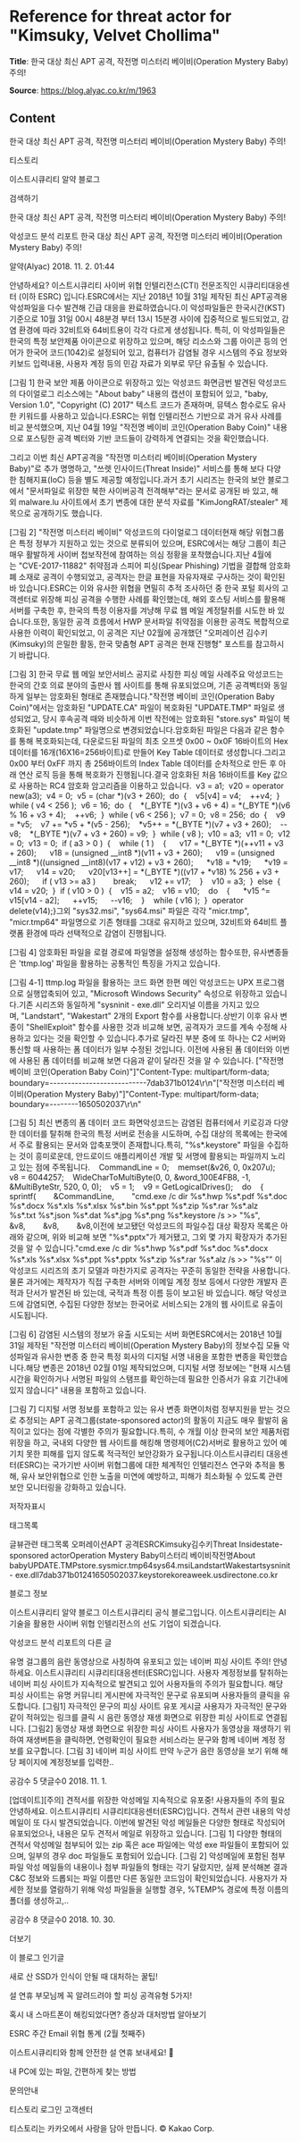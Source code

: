 # Reference for threat actor for "Kimsuky, Velvet Chollima"

**Title**: 한국 대상 최신 APT 공격, 작전명 미스터리 베이비(Operation Mystery Baby) 주의!

**Source**: https://blog.alyac.co.kr/m/1963

## Content







한국 대상 최신 APT 공격, 작전명 미스터리 베이비(Operation Mystery Baby) 주의!






























































티스토리


이스트시큐리티 알약 블로그

검색하기





한국 대상 최신 APT 공격, 작전명 미스터리 베이비(Operation Mystery Baby) 주의!



악성코드 분석 리포트
한국 대상 최신 APT 공격, 작전명 미스터리 베이비(Operation Mystery Baby) 주의!


알약(Alyac)
 2018. 11. 2. 01:44





안녕하세요? 이스트시큐리티 사이버 위협 인텔리전스(CTI) 전문조직인 시큐리티대응센터 (이하 ESRC) 입니다.ESRC에서는 지난 2018년 10월 31일 제작된 최신 APT공격용 악성파일을 다수 발견해 긴급 대응을 완료하였습니다.이 악성파일들은 한국시간(KST) 기준으로 10월 31일 00시 48분경 부터 13시 15분경 사이에 집중적으로 빌드되었고, 감염 환경에 따라 32비트와 64비트용이 각각 다르게 생성됩니다. 특히, 이 악성파일들은 한국의 특정 보안제품 아이콘으로 위장하고 있으며, 해당 리소스와 그룹 아이콘 등의 언어가 한국어 코드(1042)로 설정되어 있고, 컴퓨터가 감염될 경우 시스템의 주요 정보와 키보드 입력내용, 사용자 계정 등의 민감 자료가 외부로 무단 유출될 수 있습니다.


[그림 1] 한국 보안 제품 아이콘으로 위장하고 있는 악성코드 화면금번 발견된 악성코드의 다이얼로그 리소스에는 "About baby" 내용의 캡션이 포함되어 있고, "baby, Version 1.0", "Copyright (C) 2017" 텍스트 코드가 존재하며, 뮤텍스 함수로도 유사한 키워드를 사용하고 있습니다.ESRC는 위협 인텔리전스 기반으로 과거 유사 사례를 비교 분석했으며, 지난 04월 19일 "작전명 베이비 코인(Operation Baby Coin)" 내용으로 포스팅한 공격 벡터와 기반 코드들이 강력하게 연결되는 것을 확인했습니다.


그리고 이번 최신 APT공격을 "작전명 미스터리 베이비(Operation Mystery Baby)"로 추가 명명하고, "쓰렛 인사이드(Threat Inside)" 서비스를 통해 보다 다양한 침해지표(IoC) 등을 별도 제공할 예정입니다.과거 초기 시리즈는 한국의 보안 블로그에서 "문서파일로 위장한 북한 사이버공격 전격해부"라는 문서로 공개된 바 있고, 해외 malware.lu 사이트에서 초기 변종에 대한 분석 자료를 "KimJongRAT/stealer" 제목으로 공개하기도 했습니다.


[그림 2] "작전명 미스터리 베이비" 악성코드의 다이얼로그 데이터현재 해당 위협그룹은 특정 정부가 지원하고 있는 것으로 분류되어 있으며, ESRC에서는 해당 그룹이 최근 매우 활발하게 사이버 첩보작전에 참여하는 의심 정황을 포착했습니다.지난 4월에는 "CVE-2017-11882" 취약점과 스피어 피싱(Spear Phishing) 기법을 결합해 암호화폐 소재로 공격이 수행되었고, 공격자는 한글 표현을 자유자재로 구사하는 것이 확인된 바 있습니다.ESRC는 이와 유사한 위협을 면밀히 추적 조사하던 중 한국 포털 회사의 고객센터로 위장해 피싱 공격을 수행한 사례를 확인했는데, 해외 호스팅 서비스를 활용해 서버를 구축한 후, 한국의 특정 이용자를 겨냥해 무료 웹 메일 계정탈취를 시도한 바 있습니다.또한, 동일한 공격 흐름에서 HWP 문서파일 취약점을 이용한 공격도 복합적으로 사용한 이력이 확인되었고, 이 공격은 지난 02월에 공개했던 "오퍼레이션 김수키(Kimsuky)의 은밀한 활동, 한국 맞춤형 APT 공격은 현재 진행형" 포스트를 참고하시기 바랍니다.


[그림 3] 한국 무료 웹 메일 보안서비스 공지로 사칭한 피싱 메일 사례주요 악성코드는 한국의 간호 의료 분야의 출판사 웹 사이트를 통해 유포되었으며, 기존 공격벡터와 동일하게 일부는 암호화된 형태로 존재했습니다."작전명 베이비 코인(Operation Baby Coin)"에서는 암호화된 "UPDATE.CA" 파일이 복호화된 "UPDATE.TMP" 파일로 생성되었고, 당시 후속공격 때와 비슷하게 이번 작전에는 암호화된 "store.sys" 파일이 복호화된 "update.tmp" 파일명으로 변경되었습니다.암호화된 파일은 다음과 같은 함수를 통해 복호화되는데, 다운로드된 파일의 최초 오프셋 0x00 ~ 0x0F 16바이트의 Hex 데이터를 16개(16X16=256바이트)로 만들어 Key Table 데이터로 생성합니다.그리고 0x00 부터 0xFF 까지 총 256바이트의 Index Table 데이터를 순차적으로 만든 후 아래 연산 로직 등을 통해 복호화가 진행됩니다.결국 암호화된 처음 16바이트를 Key 값으로 사용하는 RC4 암호화 암고리즘을 이용하고 있습니다.  v3 = a1;  v20 = operator new(a3);  v4 = 0;  v5 = (char *)(v3 + 260);  do  {    v5[v4] = v4;    ++v4;  }  while ( v4 < 256 );  v6 = 16;  do  {    *(_BYTE *)(v3 + v6 + 4) = *(_BYTE *)(v6 % 16 + v3 + 4);    ++v6;  }  while ( v6 < 256 );  v7 = 0;  v8 = 256;  do  {    v9 = *v5;    v7 += *v5 + *(v5 - 256);    *v5++ = *(_BYTE *)(v7 + v3 + 260);    --v8;    *(_BYTE *)(v7 + v3 + 260) = v9;  }  while ( v8 );  v10 = a3;  v11 = 0;  v12 = 0;  v13 = 0;  if ( a3 > 0 )  {    while ( 1 )    {      v17 = *(_BYTE *)(++v11 + v3 + 260);      v18 = (unsigned __int8 *)(v11 + v3 + 260);      v19 = (unsigned __int8 *)((unsigned __int8)(v17 + v12) + v3 + 260);      *v18 = *v19;      *v19 = v17;      v14 = v20;      v20[v13++] = *(_BYTE *)((v17 + *v18) % 256 + v3 + 260);      if ( v13 >= a3 )        break;      v12 += v17;    }    v10 = a3;  }  else  {    v14 = v20;  }  if ( v10 > 0 )  {    v15 = a2;    v16 = v10;    do    {      *v15 ^= v15[v14 - a2];      ++v15;      --v16;    }    while ( v16 );  }  operator delete(v14);}그외 "sys32.msi", "sys64.msi" 파일은 각각 "micr.tmp", "micr.tmp64" 파일명으로 기존 형태를 그대로 유지하고 있으며, 32비트와 64비트 플랫폼 환경에 따라 선택적으로 감염이 진행됩니다.


[그림 4] 암호화된 파일을 로컬 경로에 파일명을 설정해 생성하는 함수또한, 유사변종들은 'ttmp.log' 파일을 활용하는 공통적인 특징을 가지고 있습니다.


[그림 4-1] ttmp.log 파일을 활용하는 코드 화면 한편 메인 악성코드는 UPX 프로그램으로 실행압축되어 있고, "Microsoft Windows Security" 속성으로 위장하고 있습니다.기존 시리즈와 동일하게 "sysninit - exe.dll" 오리지널 이름을 가지고 있으며, "Landstart", "Wakestart" 2개의 Export 함수를 사용합니다.상반기 이후 유사 변종이 "ShellExploit" 함수를 사용한 것과 비교해 보면, 공격자가 코드를 계속 수정해 사용하고 있다는 것을 확인할 수 있습니다.추가로 달라진 부분 중에 또 하나는 C2 서버와 통신할 때 사용하는 폼 데이터가 일부 수정된 것입니다. 이전에 사용된 폼 데이터와 이번에 사용된 폼 데이터를 비교해 보면 다음과 같이 달라진 것을 알 수 있습니다. ["작전명 베이비 코인(Operation Baby Coin)"]"Content-Type: multipart/form-data; boundary=---------------------------7dab371b0124\r\n"["작전명 미스터리 베이비(Operation Mystery Baby)"]"Content-Type: multipart/form-data; boundary=--------1650502037\r\n"


[그림 5] 최신 변종의 폼 데이터 코드 화면악성코드는 감염된 컴퓨터에서 키로깅과 다양한 데이터를 탈취해 한국의 특정 서버로 전송을 시도하며, 수집 대상의 목록에는 한국에서 주로 활용되는 문서와 압축포맷이 존재합니다.특히, "%s*.keystore" 파일을 수집하는 것이 흥미로운데, 안드로이드 애플리케이션 개발 및 서명에 활용되는 파일까지 노리고 있는 점에 주목됩니다.    CommandLine = 0;    memset(&v26, 0, 0x207u);    v8 = 6044257;    WideCharToMultiByte(0, 0, &word_100E4FB8, -1, &MultiByteStr, 520, 0, 0);    v5 = 1;    v9 = GetLogicalDrives();    do    {      sprintf(        &CommandLine,        "cmd.exe /c dir %s*.hwp %s*.pdf %s*.doc %s*.docx %s*.xls %s*.xlsx %s*.bin %s*.ppt %s*.zip %s*.rar %s*.alz %s*.txt %s*.json %s*.dat %s*.jpg %s*.png %s*.keystore /s >> \"%s\",        &v8,        &v8,        &v8,이전에 보고됐던 악성코드의 파일수집 대상 확장자 목록은 아래와 같으며, 위와 비교해 보면 "%s*.pptx"가 제거됐고, 그외 몇 가지 확장자가 추가된 것을 알 수 있습니다."cmd.exe /c dir %s*.hwp %s*.pdf %s*.doc %s*.docx %s*.xls %s*.xlsx %s*.ppt %s*.pptx %s*.zip %s*.rar %s*.alz /s >> \"%s\"" 이 악성코드 시리즈의 초기 모델과 마찬가지로 공격자는 꾸준히 동일한 전략을 사용합니다.물론 과거에는 제작자가 직접 구축한 서버와 이메일 계정 정보 등에서 다양한 개발자 흔적과 단서가 발견된 바 있는데, 국적과 특정 이름 등이 보고된 바 있습니다. 해당 악성코드에 감염되면, 수집된 다양한 정보는 한국어로 서비스되는 2개의 웹 사이트로 유출이 시도됩니다.


[그림 6] 감염된 시스템의 정보가 유출 시도되는 서버 화면ESRC에서는 2018년 10월 31일 제작된 "작전명 미스터리 베이비(Operation Mystery Baby)의 정보수집 모듈 악성파일과 유사한 변종 중 한국 특정 회사의 디지털 서명 내용을 포함한 변종을 확인했습니다.해당 변종은 2018년 02월 01일 제작되었으며, 디지털 서명 정보에는 "현재 시스템 시간을 확인하거나 서명된 파일의 스탬프를 확인하는데 필요한 인증서가 유효 기간내에 있지 않습니다" 내용을 포함하고 있습니다.


[그림 7] 디지털 서명 정보를 포함하고 있는 유사 변종 화면이처럼 정부지원을 받는 것으로 추정되는 APT 공격그룹(state-sponsored actor)의 활동이 지금도 매우 활발히 움직이고 있다는 점에 각별한 주의가 필요합니다.특히, 수 개월 이상 한국의 보안 제품처럼 위장을 하고, 국내외 다양한 웹 사이트를 해킹해 명령제어(C2)서버로 활용하고 있어 예기치 못한 피해를 입지 않도록 적극적인 보안강화가 요구됩니다.이스트시큐리티 대응센터(ESRC)는 국가기반 사이버 위협그룹에 대한 체계적인 인텔리전스 연구와 추적을 통해, 유사 보안위협으로 인한 노출을 미연에 예방하고, 피해가 최소화될 수 있도록 관련 보안 모니터링을 강화하고 있습니다.







저작자표시






태그목록

글뷰관련 태그목록
오퍼레이션APT 공격ESRCKimsuky김수키Threat Insidestate-sponsored actorOperation Mystery Baby미스터리 베이비작전명About babyUPDATE.TMPstore.sysmicr.tmp64sys64.msiLandstartWakestartsysninit - exe.dll7dab371b01241650502037.keystorekoreaweek.usdirectone.co.kr




블로그 정보

이스트시큐리티 알약 블로그
이스트시큐리티 공식 블로그입니다. 이스트시큐리티는 AI 기술을 활용한 사이버 위협 인텔리전스의 선도 기업이 되겠습니다.









악성코드 분석 리포트의 다른 글






유명 걸그룹의 음란 동영상으로 사칭하여 유포되고 있는 네이버 피싱 사이트 주의!
안녕하세요. 이스트시큐리티 시큐리티대응센터(ESRC)입니다. 사용자 계정정보를 탈취하는 네이버 피싱 사이트가 지속적으로 발견되고 있어 사용자들의 주의가 필요합니다. 해당 피싱 사이트는 유명 커뮤니티 게시판에 자극적인 문구로 유포되며 사용자들의 클릭을 유도합니다. [그림1] 자극적인 문구의 피싱 사이트 유포 게시글 사용자가 자극적인 문구와 같이 적혀있는 링크를 클릭 시 음란 동영상 재생 화면으로 위장한 피싱 사이트로 연결됩니다. [그림2] 동영상 재생 화면으로 위장한 피싱 사이트 사용자가 동영상을 재생하기 위하여 재생버튼을 클릭하면, 연령확인이 필요한 서비스라는 문구와 함께 네이버 계정 정보를 요구합니다. [그림 3] 네이버 피싱 사이트 만약 누군가 음란 동영상을 보기 위해 해당 페이지에 계정정보를 입력한..

공감수 5
댓글수0
2018. 11. 1.








[업데이트][주의] 견적서를 위장한 악성메일 지속적으로 유포중! 사용자들의 주의 필요
안녕하세요. 이스트시큐리티 시큐리티대응센터(ESRC)입니다. 견적서 관련 내용의 악성 메일이 또 다시 발견되었습니다. 이번에 발견된 악성 메일들은 다양한 형태로 작성되어 유포되었으나, 내용은 모두 견적서 메일로 위장하고 있습니다. [그림 1] 다양한 형태의 견적서 악성메일 첨부되어 있는 zip 혹은 ace 파일에는 악성 exe 파일들이 포함되어 있으며, 일부의 경우 doc 파일들도 포함되어 있습니다. [그림 2] 악성메일에 포함된 첨부파일 악성 메일들의 내용이나 첨부 파일들의 형태는 각기 달랐지만, 실제 분석해본 결과 C&C 정보와 드롭되는 파일 이름만 다른 동일한 코드임이 확인되었습니다. 사용자가 자세한 정보를 열람하기 위해 악성 파일들을 실행할 경우, %TEMP% 경로에 특정 이름의 폴더를 생성하고,..

공감수 8
댓글수0
2018. 10. 30.




더보기



이 블로그 인기글





새로 산 SSD가 인식이 안될 때 대처하는 꿀팁!





설 연휴 부모님께 꼭 알려드려야 할 피싱 공격유형 5가지!





혹시 내 스마트폰이 해킹되었다면? 증상과 대처방법 알아보기





ESRC 주간 Email 위협 통계 (2월 첫째주)





이스트시큐리티와 함께 안전한 설 연휴 보내세요! 🐉





내 PC에 있는 파일, 간편하게 찾는 방법





문의안내

티스토리
로그인
고객센터


티스토리는 카카오에서 사랑을 담아 만듭니다.
© Kakao Corp.














